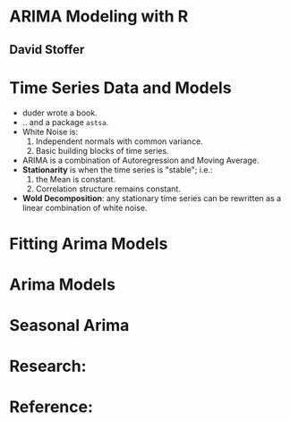 # ARIMA Modeling with R
## David Stoffer

# Time Series Data and Models
- duder wrote a book.
- .. and a package `astsa`.
- White Noise is:
  1. Independent normals with common variance.
  2. Basic building blocks of time series.
- ARIMA is a combination of Autoregression and Moving Average.
- **Stationarity** is when the time series is "stable"; i.e.:
  1.  the Mean is constant.
  2. Correlation structure remains constant.
- **Wold Decomposition**: any stationary time series can be rewritten as a linear combination of white noise.

# Fitting Arima Models

# Arima Models

# Seasonal Arima

# Research:

# Reference:
